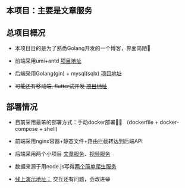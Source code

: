 ## 本项目：主要是文章服务

## 总项目概况

 * 本项目目的是为了熟悉Golang开发的一个博客，界面简陋🤦‍

 * 前端采用umi+antd  [项目地址](https://github.com/txg5214/vinda-web)

 * 后端采用Golang(gin) + mysql(sqlx) [项目地址](https://github.com/txg5214/vinda-api)

 * ~~可能还有移动端, flutter试开发 [项目地址](https://github.com/txg5214/sunshine)~~


## 部署情况

 * 目前采用最笨的部署方式：手动docker部署🤦‍♀️ （dockerfile + docker-compose + shell)

 * 前端采用nginx容器+静态文件+路由拦截转达到后端API

 * 后端采用两个小项目 [文章服务](https://github.com/txg5214/vinda-api)、[视频服务](https://github.com/txg5214/vinda-video)

 * 数据来源于用node.js写得[两个简单爬虫服务](https://github.com/txg5214/fetch-data)

 * [线上演示地址：](https://flyingtang.com) 交互还有问题，会改进😁

